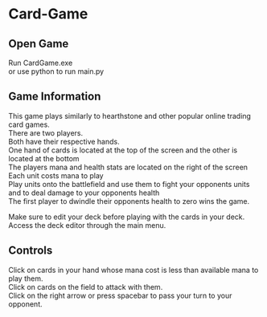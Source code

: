 # Card-Game
## Open Game
Run CardGame.exe <br> or use python to run main.py

## Game Information
This game plays similarly to hearthstone and other popular online trading card games. <br>
There are two players. <br>
Both have their respective hands. <br>
One hand of cards is located at the top of the screen and the other is located at the bottom <br>
The players mana and health stats are located on the right of the screen <br>
Each unit costs mana to play <br>
Play units onto the battlefield and use them to fight your opponents units and to deal damage to your opponents health <br>
The first player to dwindle their opponents health to zero wins the game. <br>

Make sure to edit your deck before playing with the cards in your deck. Access the deck editor through the main menu.


## Controls
Click on cards in your hand whose mana cost is less than available mana to play them. <br>
Click on cards on the field to attack with them. <br>
Click on the right arrow or press spacebar to pass your turn to your opponent. <br>
